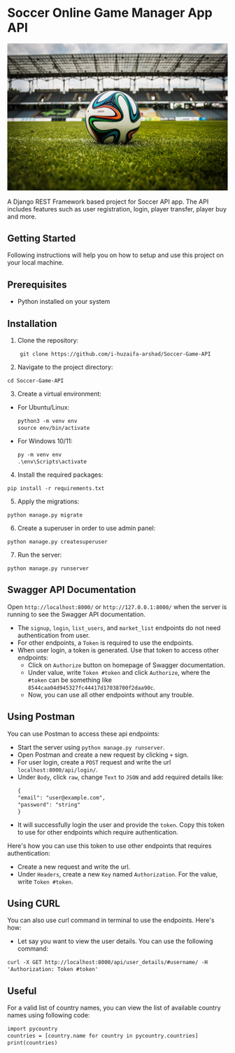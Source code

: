 # Soccer Online Game Manager App API
![Soccer](api/static/Soccer.jpg)

A Django REST Framework based project for Soccer API app. The API includes features such as user registration, login, player transfer, player buy and more.

## Getting Started

Following instructions will help you on how to setup and use this project on your local machine.

## Prerequisites

- Python installed on your system

## Installation

1. Clone the repository:
```
    git clone https://github.com/i-huzaifa-arshad/Soccer-Game-API
```

2. Navigate to the project directory:

```
cd Soccer-Game-API
```

3. Create a virtual environment:
- For Ubuntu/Linux:
  ```
  python3 -m venv env
  source env/bin/activate
  ```
- For Windows 10/11:
  ```
  py -m venv env
  .\env\Scripts\activate
  ```
4. Install the required packages:
```
pip install -r requirements.txt
```
5. Apply the migrations:

```
python manage.py migrate
```

6. Create a superuser in order to use admin panel:

```
python manage.py createsuperuser
```
7. Run the server:

```
python manage.py runserver
```

## Swagger API Documentation

Open `http://localhost:8000/` or `http://127.0.0.1:8000/` when the server is running to see the Swagger API documentation.

- The `signup`, `login`, `list_users`, and `market_list` endpoints do not need authentication from user.
- For other endpoints, a `Token` is required to use the endpoints.
- When user login, a token is generated. Use that token to access other endpoints:
    - Click on `Authorize` button on homepage of Swagger documentation.
    - Under value, write `Token #token` and click `Authorize`, where the `#token` can be something like `8544caa04d945327fc44417d17038700f2daa90c`.
    - Now, you can use all other endpoints without any trouble.

## Using Postman

You can use Postman to access these api endpoints:

- Start the server using `python manage.py runserver`.
- Open Postman and create a new request by clicking `+` sign.
- For user login, create a `POST` request and write the url `localhost:8000/api/login/`.
- Under `Body`, click `raw`, change `Text` to `JSON` and add required details like:
    ```
    {
  "email": "user@example.com",
  "password": "string"
    }
    ```
- It will successfully login the user and provide the `token`. Copy this token to use for other endpoints which require authentication.

Here's how you can use this token to use other endpoints that requires authentication:

- Create a new request and write the url.
- Under `Headers`, create a new `Key` named `Authorization`. For the value, write `Token #token`.

## Using CURL

You can also use curl command in terminal to use the endpoints. Here's how:

- Let say you want to view the user details. You can use the following command:

```
curl -X GET http://localhost:8000/api/user_details/#username/ -H 'Authorization: Token #token'
```

## Useful

For a valid list of country names, you can view the list of available country names using following code:

```
import pycountry
countries = [country.name for country in pycountry.countries]
print(countries)
```
